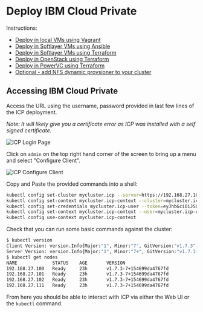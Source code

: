 # Deploy IBM Cloud Private

Instructions:

* [Deploy in local VMs using Vagrant](docs/deploy-vagrant.md)
* [Deploy in Softlayer VMs using Ansible](docs/deploy-softlayer-ansible.md)
* [Deploy in Softlayer VMs using Terraform](docs/deploy-softlayer-terraform.md)
* [Deploy in OpenStack using Terraform](docs/deploy-openstack-terraform.md)
* [Deploy in PowerVC using Terraform](docs/deploy-powervc-terraform.md)
* [Optional - add NFS dynamic provsioner to your cluster](docs/deploy-nfs-provisioner.md)


## Accessing IBM Cloud Private

Access the URL using the username, password provided in last few lines of the ICP deployment.

_Note: It will likely give you a certificate error as ICP was installed with a self signed certificate._

![ICP Login Page](images/icp-login-page.png)

Click on `admin` on the top right hand corner of the screen to bring up a menu and select "Configure Client".

![ICP Configure Client](images/icp-configure-client.png)

Copy and Paste the provided commands into a shell:

```bash
kubectl config set-cluster mycluster.icp --server=https://192.168.27.100:8001 --insecure-skip-tls-verify=true
kubectl config set-context mycluster.icp-context --cluster=mycluster.icp
kubectl config set-credentials mycluster.icp-user --token=eyJhbGciOiJSUzI1NiJ9.eyJzdWIiOiJhZG1pbiIsImF0X2hhc2giOiJFaGllVkp1T3VtNEVyWVI0d2NjUThBIiwiaXNzIjoiaHR0cHM6Ly9teWNsdXN0ZXIuaWNwOjk0NDMvb2lkYy9lbmRwb2ludC9PUCIsImF1ZCI6ImM2ZDk3NTdmYWY0NmIyNDBkNTJjNDkyMjg0YzQxYmY5IiwiZXhwIjoxNTA5NjgxNjc0LCJpYXQiOjE1MDk2Mzg0NzR9.oLvpbbmJLnxf-ALAMc7vku-EU7ucp1JEixYf6OALkk76oNsVYhVVWKMyfZWU2IMH98ivo1INAU5SRl2w2bQjvwkzMsa3UScu1XR7GFm3XOl4SUWOGFCxfjxaR7n0zEIH0kaLvsrNUIiHl3kE70HuYcNU1MsOwq9u3NfzaDZnHQFu8NFOeGpsI26GlKrqlT_ROz7bsuQ1-M5KOMV4vjKKL6o95d_Ab0Nb7HXn58jXONRQNEQYPCUWVBJQDbyzq-3zWOFUz_ev8YamQgCDOdaU-Gk2MmiInDAPPvExG6vasBQ4fXyWpoeprPtwkCOAb-bEHFdLL4v4fwQK9RfLS4ZyTQ
kubectl config set-context mycluster.icp-context --user=mycluster.icp-user --namespace=default
kubectl config use-context mycluster.icp-context
```

Check that you can run some basic commands against the cluster:

```bash
$ kubectl version
Client Version: version.Info{Major:"1", Minor:"7", GitVersion:"v1.7.3", GitCommit:"2c2fe6e8278a5db2d15a013987b53968c743f2a1", GitTreeState:"clean", BuildDate:"2017-08-03T07:00:21Z", GoVersion:"go1.8.3", Compiler:"gc", Platform:"darwin/amd64"}
Server Version: version.Info{Major:"1", Minor:"7+", GitVersion:"v1.7.3-7+154699da4767fd", GitCommit:"154699da4767fd4225cbaa91cc26abd71bc853c7", GitTreeState:"clean", BuildDate:"2017-08-28T06:41:56Z", GoVersion:"go1.8.3", Compiler:"gc", Platform:"linux/amd64"}
$ kubectl get nodes
NAME             STATUS    AGE       VERSION
192.168.27.100   Ready     23h       v1.7.3-7+154699da4767fd
192.168.27.101   Ready     23h       v1.7.3-7+154699da4767fd
192.168.27.102   Ready     23h       v1.7.3-7+154699da4767fd
192.168.27.111   Ready     23h       v1.7.3-7+154699da4767fd
```

From here you should be able to interact with ICP via either the Web UI or the `kubectl` command.

